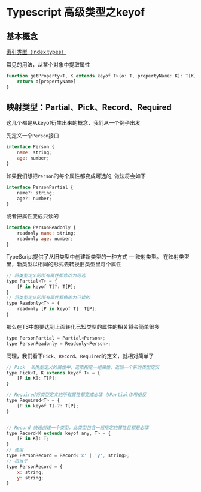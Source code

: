 # Typescript 高级类型之keyof

## 基本概念
[索引类型（Index types）](https://www.tslang.cn/docs/handbook/advanced-types.html)

常见的用法，从某个对象中提取属性

```js
function getProperty<T, K extends keyof T>(o: T, propertyName: K): T[K] {
    return o[propertyName]
}
```

## 映射类型：Partial、Pick、Record、Required
这几个都是从keyof衍生出来的概念，我们从一个例子出发

先定义一个`Person`接口
```js
interface Person {
    name: string;
    age: number;
}
```

如果我们想把`Person`的每个属性都变成可选的, 做法将会如下
```js
interface PersonPartial {
    name?: string;
    age?: number;
}
```
或者把属性变成只读的
```js
interface PersonReadonly {
    readonly name: string;
    readonly age: number;
}
```
TypeScript提供了从旧类型中创建新类型的一种方式 — 映射类型。
在映射类型里，新类型以相同的形式去转换旧类型里每个属性

```js
// 将类型定义的所有属性都修改为可选
type Partial<T> = {
    [P in keyof T]?: T[P];
}
// 将类型定义的所有属性都修改为只读的
type Readonly<T> = {
    readonly [P in keyof T]: T[P];
}
```
那么在TS中想要达到上面转化已知类型的属性的相关将会简单很多
```js
type PersonPartial = Partial<Person>;
type PersonReadonly = Readonly<Person>;
```

同理，我们看下`Pick`、`Record`、`Required`的定义，就相对简单了
```js
// Pick  从类型定义的属性中，选取指定一组属性，返回一个新的类型定义
type Pick<T, K extends keyof T> = {
    [P in K]: T[P];
}

// Required将类型定义的所有属性都变成必填 与Partial作用相反
type Required<T> = {
    [P in keyof T]-?: T[P];
}


// Record 快速创建一个类型，此类型包含一组指定的属性且都是必填
type Record<K extends keyof any, T> = {
    [P in K]: T;
}
// 使用
type PersonRecord = Record<'x' | 'y', string>;
// 相当于
type PersonRecord = {
    x: string;
    y: string;
}
```